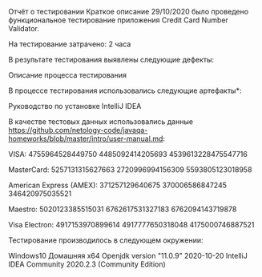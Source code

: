 Отчёт о тестировании
Краткое описание
29/10/2020 было проведено функциональное тестирование приложения Credit Card Number Validator.

На тестирование затрачено: 2 часа

В результате тестирования выявлены следующие дефекты:


Описание процесса тестирования

В процессе тестирования использовались следующие артефакты*:

 Руководство по установке IntelliJ IDEA

В качестве тестовых данных использовались данные https://github.com/netology-code/javaqa-homeworks/blob/master/intro/user-manual.md:

VISA:
4755964528449750
4485092414205693
4539613228475547716

MasterCard:
5257131315627663
2720996994156309
5593805123018958

American Express (AMEX):
371257129640675
370006586847245
346420975035521

Maestro:
5020123385515031
6762617531327183
6762094143719878

Visa Electron:
4917153970899614
4917777650318048
4175000746887521

Тестирование производилось в следующем окружении:

Windows10 Домашняя x64
Openjdk version "11.0.9" 2020-10-20
IntelliJ IDEA Community 2020.2.3 (Community Edition)